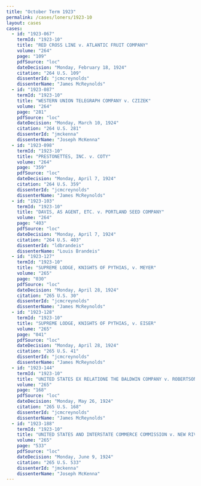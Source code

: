 ```yaml
---
title: "October Term 1923"
permalink: /cases/loners/1923-10
layout: cases
cases:
  - id: "1923-067"
    termId: "1923-10"
    title: "RED CROSS LINE v. ATLANTIC FRUIT COMPANY"
    volume: "264"
    page: "109"
    pdfSource: "loc"
    dateDecision: "Monday, February 18, 1924"
    citation: "264 U.S. 109"
    dissenterId: "jcmcreynolds"
    dissenterName: "James McReynolds"
  - id: "1923-087"
    termId: "1923-10"
    title: "WESTERN UNION TELEGRAPH COMPANY v. CZIZEK"
    volume: "264"
    page: "281"
    pdfSource: "loc"
    dateDecision: "Monday, March 10, 1924"
    citation: "264 U.S. 281"
    dissenterId: "jmckenna"
    dissenterName: "Joseph McKenna"
  - id: "1923-098"
    termId: "1923-10"
    title: "PRESTONETTES, INC. v. COTY"
    volume: "264"
    page: "359"
    pdfSource: "loc"
    dateDecision: "Monday, April 7, 1924"
    citation: "264 U.S. 359"
    dissenterId: "jcmcreynolds"
    dissenterName: "James McReynolds"
  - id: "1923-103"
    termId: "1923-10"
    title: "DAVIS, AS AGENT, ETC. v. PORTLAND SEED COMPANY"
    volume: "264"
    page: "403"
    pdfSource: "loc"
    dateDecision: "Monday, April 7, 1924"
    citation: "264 U.S. 403"
    dissenterId: "ldbrandeis"
    dissenterName: "Louis Brandeis"
  - id: "1923-127"
    termId: "1923-10"
    title: "SUPREME LODGE, KNIGHTS OF PYTHIAS, v. MEYER"
    volume: "265"
    page: "030"
    pdfSource: "loc"
    dateDecision: "Monday, April 28, 1924"
    citation: "265 U.S. 30"
    dissenterId: "jcmcreynolds"
    dissenterName: "James McReynolds"
  - id: "1923-128"
    termId: "1923-10"
    title: "SUPREME LODGE, KNIGHTS OF PYTHIAS, v. EISER"
    volume: "265"
    page: "041"
    pdfSource: "loc"
    dateDecision: "Monday, April 28, 1924"
    citation: "265 U.S. 41"
    dissenterId: "jcmcreynolds"
    dissenterName: "James McReynolds"
  - id: "1923-144"
    termId: "1923-10"
    title: "UNITED STATES EX RELATIONE THE BALDWIN COMPANY v. ROBERTSON, AS COMMISSIONER OF PATENTS, AND R.S. HOWARD COMPANY"
    volume: "265"
    page: "168"
    pdfSource: "loc"
    dateDecision: "Monday, May 26, 1924"
    citation: "265 U.S. 168"
    dissenterId: "jcmcreynolds"
    dissenterName: "James McReynolds"
  - id: "1923-188"
    termId: "1923-10"
    title: "UNITED STATES AND INTERSTATE COMMERCE COMMISSION v. NEW RIVER COMPANY et al."
    volume: "265"
    page: "533"
    pdfSource: "loc"
    dateDecision: "Monday, June 9, 1924"
    citation: "265 U.S. 533"
    dissenterId: "jmckenna"
    dissenterName: "Joseph McKenna"
---
```

